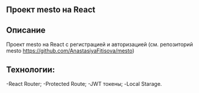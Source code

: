 ## Проект mesto на React

## Описание

Проект mesto на React с регистрацией и авторизацией (см. репозиторий mesto https://github.com/AnastasiyaFitisova/mesto) 

## Технологии:
-React Router;
-Protected Route;
-JWT токены;
-Local Starage.
